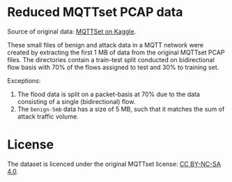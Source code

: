 # Reduced MQTTset PCAP data

Source of original data: [MQTTSet on Kaggle](https://www.kaggle.com/datasets/cnrieiit/mqttset).

These small files of benign and attack data in a MQTT network were created by
extracting the first 1 MB of data from the original MQTTset PCAP files.
The directories contain a train-test split conducted on bidirectional flow basis
with 70% of the flows assigned to test and 30% to training set.

Exceptions:
1. The flood data is split on a packet-basis at 70% due to the data consisting of a single (bidirectional) flow.
2. The `benign-5mb` data has a size of 5 MB, such that it matches the sum of attack traffic volume.

# License

The dataset is licenced under the original MQTTset license: [CC BY-NC-SA 4.0](https://creativecommons.org/licenses/by-nc-sa/4.0/).